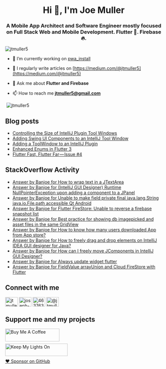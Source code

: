 <h1 align="center">Hi 👋, I'm Joe Muller</h1>
<h3 align="center">A Mobile App Architect and Software Engineer mostly focused on Full Stack Web and Mobile Development. Flutter 💙. Firebase 🔥.</h3>

<p align="left"> <img src="https://komarev.com/ghpvc/?username=jtmuller5&label=Profile%20views&color=0e75b6&style=flat" alt="jtmuller5" /> </p>

- 🔭 I’m currently working on [pwa_install](https://github.com/jtmuller5/pwa_install)

- 📝 I regularly write articles on [https://medium.com/@jtmuller5](https://medium.com/@jtmuller5)

- 💬 Ask me about **Flutter and Firebase**

- 📫 How to reach me **jtmuller5@gmail.com**
<p>&nbsp;<img align="center" src="https://github-readme-stats.vercel.app/api?username=jtmuller5&show_icons=true&locale=en" alt="jtmuller5" /></p>


## Blog posts
<!-- MEDIUM-STORY-LIST:START -->
- [Controlling the Size of IntelliJ Plugin Tool Windows](https://jtmuller5.medium.com/controlling-the-size-of-intellij-plugin-tool-windows-e9a9083689cd?source=rss-832e1120db1f------2)
- [Adding Swing UI Components to an IntelliJ Tool Window](https://jtmuller5.medium.com/adding-swing-ui-components-to-an-intellij-tool-window-db0462b2d486?source=rss-832e1120db1f------2)
- [Adding a ToolWindow to an IntelliJ Plugin](https://jtmuller5.medium.com/adding-a-toolwindow-to-an-intellij-plugin-7b08ebc5ce6d?source=rss-832e1120db1f------2)
- [Enhanced Enums in Flutter 3](https://jtmuller5.medium.com/enhanced-enums-in-flutter-3-c6b6b4716e43?source=rss-832e1120db1f------2)
- [Flutter Fast, Flutter Far — Issue #4](https://jtmuller5.medium.com/flutter-fast-flutter-far-issue-4-27b572d2dd46?source=rss-832e1120db1f------2)
<!-- MEDIUM-STORY-LIST:END -->

## StackOverflow Activity
<!-- STACKOVERFLOW:START -->
- [Answer by Banjoe for How to wrap text in a JTextArea](https://stackoverflow.com/questions/8858584/how-to-wrap-text-in-a-jtextarea/75504251#75504251)
- [Answer by Banjoe for &lpar;IntelliJ GUI Designer&rpar; Runtime NullPointerException upon adding a component to a JPanel](https://stackoverflow.com/questions/59475813/intellij-gui-designer-runtime-nullpointerexception-upon-adding-a-component-to/75503667#75503667)
- [Answer by Banjoe for Unable to make field private final java.lang.String java.io.File.path accessible Qt Android](https://stackoverflow.com/questions/72323063/unable-to-make-field-private-final-java-lang-string-java-io-file-path-accessible/75502295#75502295)
- [Answer by Banjoe for Flutter FireStore: Unable to reverse a firebase snapshot list](https://stackoverflow.com/questions/75501560/flutter-firestore-unable-to-reverse-a-firebase-snapshot-list/75501576#75501576)
- [Answer by Banjoe for Best practice for showing db imagepicked and asset files in the same GridView](https://stackoverflow.com/questions/75500636/best-practice-for-showing-db-imagepicked-and-asset-files-in-the-same-gridview/75500748#75500748)
- [Answer by Banjoe for How to know how many users downloaded App from App store?](https://stackoverflow.com/questions/8941466/how-to-know-how-many-users-downloaded-app-from-app-store/75499381#75499381)
- [Answer by Banjoe for How to freely drag and drop elements on IntelliJ IDEA GUI designer for Java?](https://stackoverflow.com/questions/20007289/how-to-freely-drag-and-drop-elements-on-intellij-idea-gui-designer-for-java/75497702#75497702)
- [Answer by Banjoe for How can I freely move JComponents in IntelliJ GUI Designer?](https://stackoverflow.com/questions/62249980/how-can-i-freely-move-jcomponents-in-intellij-gui-designer/75497523#75497523)
- [Answer by Banjoe for Always update widget flutter](https://stackoverflow.com/questions/75494253/always-update-widget-flutter/75494379#75494379)
- [Answer by Banjoe for FieldValue arrayUnion and Cloud FireStore with Flutter](https://stackoverflow.com/questions/52332758/fieldvalue-arrayunion-and-cloud-firestore-with-flutter/75480289#75480289)
<!-- STACKOVERFLOW:END -->

## Connect with me
<p align="left">
<a href="https://twitter.com/banjoe__" target="_blank"><img align="center" src="https://raw.githubusercontent.com/rahuldkjain/github-profile-readme-generator/master/src/images/icons/Social/twitter.svg" alt="jtmuller5" height="30" width="40" /></a>
<a href="https://linkedin.com/in/joseph-muller-iii-59671a10a" target="_blank"><img align="center" src="https://raw.githubusercontent.com/rahuldkjain/github-profile-readme-generator/master/src/images/icons/Social/linked-in-alt.svg" alt="joseph-muller-iii-59671a10a" height="30" width="40" /></a>
<a href="https://stackoverflow.com/users/12806961" target="_blank"><img align="center" src="https://raw.githubusercontent.com/rahuldkjain/github-profile-readme-generator/master/src/images/icons/Social/stack-overflow.svg" alt="4637638" height="30" width="40" /></a>
<a href="https://medium.com/@jtmuller5" target="_blank"><img align="center" src="https://raw.githubusercontent.com/rahuldkjain/github-profile-readme-generator/master/src/images/icons/Social/medium.svg" alt="@jtmuller5" height="30" width="40" /></a>
</p>

## Support me and my projects

<a href="https://buymeacoffee.com/mullr" target="_blank"><img align="left" src="https://cdn.buymeacoffee.com/buttons/default-orange.png" alt="Buy Me A Coffee" height="41" width="174"></a>
<br>
<br>

<a href="https://keepmylightson.xyz/support/joemuller" target="_blank"><img align="left" src="https://cdn.jsdelivr.net/gh/jtmuller5/strike/socials/Keep My Lights On BWY.png" alt="Keep My Lights On" height="40" width="200"></a>
<br>
<br>

[:heart: Sponsor on GitHub](https://github.com/sponsors/jtmuller5) 
